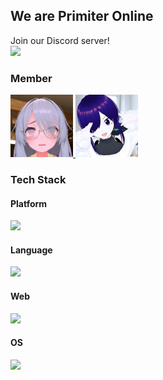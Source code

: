 ## We are Primiter Online
Join our Discord server!  
[![](https://skillicons.dev/icons?i=discord)](https://discord.gg/2ewyM6jAxy)

### Member
<a href="https://github.com/YutoMaeda1209">
    <img src="../images/YuchiGames_icon.png" alt="YuchiGames" style="width: 100px; height: 100px;">
</a>
<a href="https://github.com/kirimine170">
    <img src="../images/kirimine170_icon.png" alt="kirimine170" style="width: 100px; height: 100px;">
</a>

### Tech Stack
#### Platform
![](https://skillicons.dev/icons?i=unity,aws,notion)
#### Language
![](https://skillicons.dev/icons?i=cpp,cs,go,java)
#### Web
![](https://skillicons.dev/icons?i=html,css,js)
#### OS
![](https://skillicons.dev/icons?i=apple,windows)



